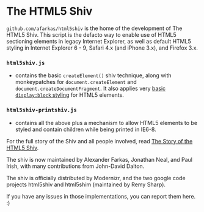 # The HTML5 Shiv

`github.com/afarkas/html5shiv` is the home of the development of The HTML5 Shiv. This script is the defacto way to enable use of HTML5 sectioning elements in legacy Internet Explorer, as well as default HTML5 styling in Internet Explorer 6 - 9, Safari 4.x (and iPhone 3.x), and Firefox 3.x.

### `html5shiv.js`
*  contains the basic `createElement()` shiv technique, along with monkeypatches for `document.createElement` and `document.createDocumentFragment`. It also applies very [basic `display:block` styling](https://github.com/aFarkas/html5shiv/blob/4525162dd10e6fff7b83d06b28b562586e9fb058/src/html5shiv.js#L214-L217) for HTML5 elements.

### `html5shiv-printshiv.js` 
*  contains all the above plus a mechanism to allow HTML5 elements to be styled and contain children while being printed in IE6-8.

For the full story of the Shiv and all people involved, read [The Story of the HTML5 Shiv](http://paulirish.com/2011/the-history-of-the-html5-shiv/).

The shiv is now maintained by Alexander Farkas, Jonathan Neal, and Paul Irish, with many contributions from John-David Dalton.

The shiv is officially distributed by Modernizr, and the two google code projects html5shiv and html5shim (maintained by Remy Sharp).

If you have any issues in those implementations, you can report them here. :)
